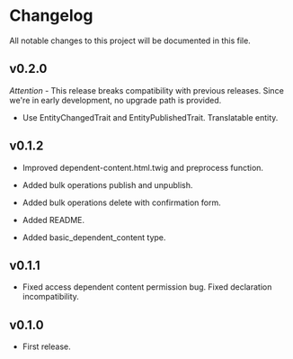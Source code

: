 # Changelog

All notable changes to this project will be documented in this file.

## v0.2.0

*Attention* - This release breaks compatibility with previous releases. Since 
we're in early development, no upgrade path is provided.

- Use EntityChangedTrait and EntityPublishedTrait. Translatable entity.

## v0.1.2

- Improved dependent-content.html.twig and preprocess function.

- Added bulk operations publish and unpublish.

- Added bulk operations delete with confirmation form.

- Added README.

- Added basic_dependent_content type.

## v0.1.1

- Fixed access dependent content permission bug. Fixed declaration 
incompatibility.

## v0.1.0

- First release.
 